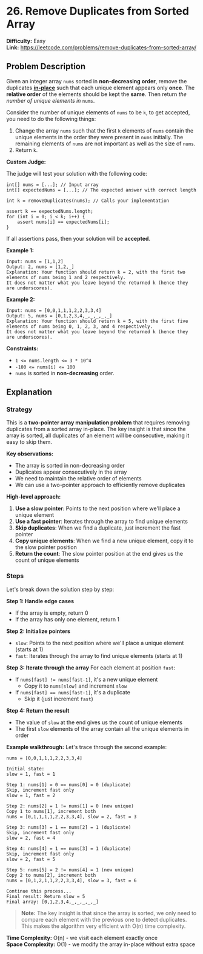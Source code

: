 # 26. Remove Duplicates from Sorted Array

**Difficulty:** Easy  
**Link:** https://leetcode.com/problems/remove-duplicates-from-sorted-array/

## Problem Description

Given an integer array `nums` sorted in **non-decreasing order**, remove the duplicates **[in-place](https://en.wikipedia.org/wiki/In-place_algorithm)** such that each unique element appears only **once**. The **relative order** of the elements should be kept the **same**. Then return *the number of unique elements in* `nums`.

Consider the number of unique elements of `nums` to be `k`, to get accepted, you need to do the following things:

1. Change the array `nums` such that the first `k` elements of `nums` contain the unique elements in the order they were present in `nums` initially. The remaining elements of `nums` are not important as well as the size of `nums`.
2. Return `k`.

**Custom Judge:**

The judge will test your solution with the following code:

```
int[] nums = [...]; // Input array
int[] expectedNums = [...]; // The expected answer with correct length

int k = removeDuplicates(nums); // Calls your implementation

assert k == expectedNums.length;
for (int i = 0; i < k; i++) {
    assert nums[i] == expectedNums[i];
}
```

If all assertions pass, then your solution will be **accepted**.

**Example 1:**
```
Input: nums = [1,1,2]
Output: 2, nums = [1,2,_]
Explanation: Your function should return k = 2, with the first two elements of nums being 1 and 2 respectively.
It does not matter what you leave beyond the returned k (hence they are underscores).
```

**Example 2:**
```
Input: nums = [0,0,1,1,1,2,2,3,3,4]
Output: 5, nums = [0,1,2,3,4,_,_,_,_,_]
Explanation: Your function should return k = 5, with the first five elements of nums being 0, 1, 2, 3, and 4 respectively.
It does not matter what you leave beyond the returned k (hence they are underscores).
```

**Constraints:**
- `1 <= nums.length <= 3 * 10^4`
- `-100 <= nums[i] <= 100`
- `nums` is sorted in **non-decreasing** order.

## Explanation

### Strategy

This is a **two-pointer array manipulation problem** that requires removing duplicates from a sorted array in-place. The key insight is that since the array is sorted, all duplicates of an element will be consecutive, making it easy to skip them.

**Key observations:**
- The array is sorted in non-decreasing order
- Duplicates appear consecutively in the array
- We need to maintain the relative order of elements
- We can use a two-pointer approach to efficiently remove duplicates

**High-level approach:**
1. **Use a slow pointer**: Points to the next position where we'll place a unique element
2. **Use a fast pointer**: Iterates through the array to find unique elements
3. **Skip duplicates**: When we find a duplicate, just increment the fast pointer
4. **Copy unique elements**: When we find a new unique element, copy it to the slow pointer position
5. **Return the count**: The slow pointer position at the end gives us the count of unique elements

### Steps

Let's break down the solution step by step:

**Step 1: Handle edge cases**
- If the array is empty, return 0
- If the array has only one element, return 1

**Step 2: Initialize pointers**
- `slow`: Points to the next position where we'll place a unique element (starts at 1)
- `fast`: Iterates through the array to find unique elements (starts at 1)

**Step 3: Iterate through the array**
For each element at position `fast`:
- If `nums[fast] != nums[fast-1]`, it's a new unique element
  - Copy it to `nums[slow]` and increment `slow`
- If `nums[fast] == nums[fast-1]`, it's a duplicate
  - Skip it (just increment `fast`)

**Step 4: Return the result**
- The value of `slow` at the end gives us the count of unique elements
- The first `slow` elements of the array contain all the unique elements in order

**Example walkthrough:**
Let's trace through the second example:

```
nums = [0,0,1,1,1,2,2,3,3,4]

Initial state:
slow = 1, fast = 1

Step 1: nums[1] = 0 == nums[0] = 0 (duplicate)
Skip, increment fast only
slow = 1, fast = 2

Step 2: nums[2] = 1 != nums[1] = 0 (new unique)
Copy 1 to nums[1], increment both
nums = [0,1,1,1,1,2,2,3,3,4], slow = 2, fast = 3

Step 3: nums[3] = 1 == nums[2] = 1 (duplicate)
Skip, increment fast only
slow = 2, fast = 4

Step 4: nums[4] = 1 == nums[3] = 1 (duplicate)
Skip, increment fast only
slow = 2, fast = 5

Step 5: nums[5] = 2 != nums[4] = 1 (new unique)
Copy 2 to nums[2], increment both
nums = [0,1,2,1,1,2,2,3,3,4], slow = 3, fast = 6

Continue this process...
Final result: Return slow = 5
Final array: [0,1,2,3,4,_,_,_,_,_]
```

> **Note:** The key insight is that since the array is sorted, we only need to compare each element with the previous one to detect duplicates. This makes the algorithm very efficient with O(n) time complexity.

**Time Complexity:** O(n) - we visit each element exactly once  
**Space Complexity:** O(1) - we modify the array in-place without extra space 